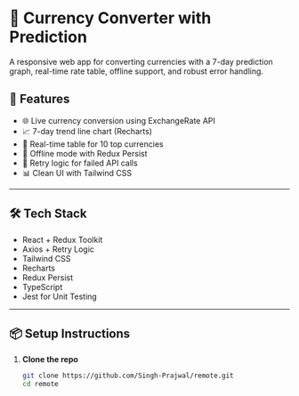 # 💱 Currency Converter with Prediction

A responsive web app for converting currencies with a 7-day prediction graph, real-time rate table, offline support, and robust error handling.

## 🚀 Features

- 🌐 Live currency conversion using ExchangeRate API
- 📈 7-day trend line chart (Recharts)
- 🧮 Real-time table for 10 top currencies
- 📴 Offline mode with Redux Persist
- 🔁 Retry logic for failed API calls
- 📊 Clean UI with Tailwind CSS

---

## 🛠️ Tech Stack

- React + Redux Toolkit
- Axios + Retry Logic
- Tailwind CSS
- Recharts
- Redux Persist
- TypeScript
- Jest for Unit Testing

---

## 📦 Setup Instructions

1. **Clone the repo**
   ```bash
   git clone https://github.com/Singh-Prajwal/remote.git
   cd remote
